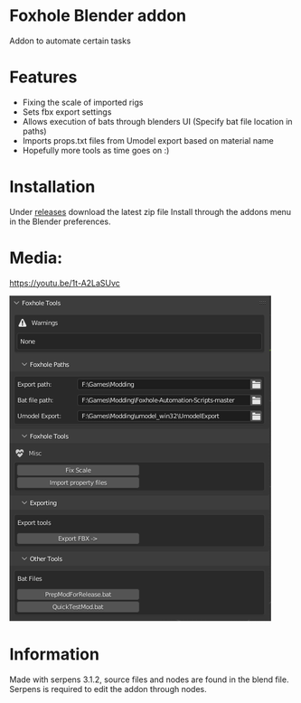 # Foxhole Blender addon
Addon to automate certain tasks 

# Features 
- Fixing the scale of imported rigs 
- Sets fbx export settings 
- Allows execution of bats through blenders UI (Specify bat file location in paths)
- Imports props.txt files from Umodel export based on material name
- Hopefully more tools as time goes on :) 


# Installation 
Under [releases](https://github.com/Austin12325/Foxhole-Blender-addon/releases/tag/1.0) download the latest zip file 
Install through the addons menu in the Blender preferences.

# Media: 


https://youtu.be/1t-A2LaSUvc


![menu](https://github.com/Austin12325/Foxhole-Blender-addon/blob/main/docs/blender_mdiGbm2cYo.png "Menu")


# Information 
Made with serpens 3.1.2, source files and nodes are found in the blend file. 
Serpens is required to edit the addon through nodes. 
